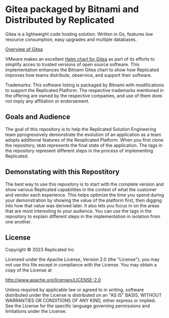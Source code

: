 <!--- app-name: Gitea -->

# Gitea packaged by Bitnami and Distributed by Replicated

Gitea is a lightweight code hosting solution. Written in Go, features low
resource consumption, easy upgrades and multiple databases.

[Overview of Gitea](https://gitea.io/)

VMware makes an excellent [Helm chart for
Gitea](https://github.com/bitnami/charts/tree/main/bitnami/gitea) as part of
its efforts to simplify acces to trusted versions of open source software. This
implementation enhances the Bitnami Gitea chart to show how Replicated improves
how teams distribute, observice, and support their software.

Trademarks: This software listing is packaged by Bitnami with modifications to
support the Replicated Platform. The respective trademarks mentioned in the
offering are owned by the respective companies, and use of them does not imply
any affiliation or endorsement.

## Goals and Audience

The goal of this repository is to help the Replicated Solution Engineering team
pprogressively demonstrate the evolution of an application as a team adopts
additional features of the Reoplicated Platform. When you first clone the
repository, `HEAD` represents the final state of the application. The tags in
the repository represent different steps in the process of implementing
Replicated.

## Demonstating with this Repostitory

The best way to use this repository is to start with the complete version and
show various Replicated capabilities in the context of what the customer and
vendor each experience. This helps optimize the time you spend during your
demonstration by showing the value of the platform first, then digging into how
that value was derived later. It also lets you focus in on the areas that are
most interesting to your audience. You can use the tags in the repository to
explain different steps in the implementation in isolation from one another.

## License

Copyright &copy; 2023 Replicated Inc

Licensed under the Apache License, Version 2.0 (the "License");
you may not use this file except in compliance with the License.
You may obtain a copy of the License at

<http://www.apache.org/licenses/LICENSE-2.0>

Unless required by applicable law or agreed to in writing, software
distributed under the License is distributed on an "AS IS" BASIS,
WITHOUT WARRANTIES OR CONDITIONS OF ANY KIND, either express or implied.
See the License for the specific language governing permissions and
limitations under the License.
